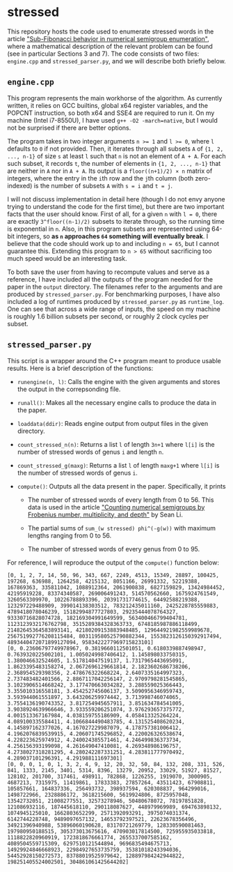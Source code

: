# stressed

This repository hosts the code used to enumerate stressed words in the article ["Sub-Fibonacci behavior in numerical semigroup enumeration"](https://arxiv.org/abs/2202.05755), where a mathematical description of the relevant problem can be found (see in particular Sections 3 and 7). The code consists of two files: `engine.cpp` and `stressed_parser.py`, and we will describe both briefly below.

## `engine.cpp`

This program represents the main workhorse of the algorithm. As currently written, it relies on GCC builtins, global x64 register variables, and the POPCNT instruction, so both x64 and SSE4 are required to run it. On my machine (Intel i7-8550U), I have used `g++ -O2 -march=native`, but I would not be surprised if there are better options.

The program takes in two integer arguments `n >= 1` and `l >= 0`, where `l` defaults to `0` if not provided. Then, it iterates through all subsets `A` of `{1, 2, ..., n-1}` of size `s` at least `l` such that `n` is not an element of `A + A`. For each such subset,  it records `t`, the number of elements in `{1, 2, ..., n-1}` that are neither in `A` nor in `A + A`. Its output is a `floor((n+1)/2) × n` matrix of integers, where the entry in the `i`th row and the `j`th column (both zero-indexed) is the number of subsets `A` with `s = i` and `t = j`.

I will not discuss implementation in detail here (though I do not envy anyone trying to understand the code for the first time), but there are two important facts that the user should know. First of all, for a given `n` with `l = 0`, there are exactly `3^floor((n-1)/2)` subsets to iterate through, so the running time is exponential in `n`. Also, in this program subsets are represented using 64-bit integers, so **as `n` approaches `64` something will eventually break**. I believe that the code should work up to and including `n = 65`, but I cannot guarantee this. Extending this program to `n > 65` without sacrificing too much speed would be an interesting task.

To both save the user from having to recompute values and serve as a reference, I have included all the outputs of the program needed for the paper in the `output` directory. The filenames refer to the arguments and are produced by `stressed_parser.py`. For benchmarking purposes, I have also included a log of runtimes produced by `stressed_parser.py` as `runtime_log`. One can see that across a wide range of inputs, the speed on my machine is roughly 1.6 billion subsets per second, or roughly 2 clock cycles per subset.

## `stressed_parser.py`

This script is a wrapper around the C++ program meant to produce usable results. Here is a brief description of the functions:

* `runengine(n, l)`: Calls the engine with the given arguments and stores the output in the correpsonding file.

* `runall()`: Makes all the necessary engine calls to produce the data in the paper.

* `loaddata(ddir)`: Reads engine output from output files in the given directory.

* `count_stressed_n(n)`: Returns a list `l` of length `3n+1` where `l[i]` is the number of stressed words of genus `i` and length `n`.

* `count_stressed_g(maxg)`: Returns a list `l` of length `maxg+1` where `l[i]` is the number of stressed words of genus `i`.

* `compute()`: Outputs all the data present in the paper. Specifically, it prints
  
  * The number of stressed words of every length from 0 to 56. This data is used in the article ["Counting numerical semigroups by Frobenius number, multiplicity, and depth"](https://arxiv.org/abs/2208.14587) by Sean Li.
  
  * The partial sums of `sum_(w stressed) phi^(-g(w))` with maximum lengths ranging from 0 to 56.
  
  * The number of stressed words of every genus from 0 to 95. 

For reference, I will reproduce the output of the `compute()` function below:

```
[0, 1, 2, 7, 14, 50, 96, 343, 667, 2249, 4513, 15349, 28897, 100425, 197268, 636988, 1264258, 4215132, 8051166, 26991332, 52219388, 167869363, 335811042, 1088912364, 2061900838, 6827159829, 13424984452, 42195919228, 83374340587, 269006491243, 514570562660, 1675924761549, 3260563309970, 10226788893396, 20391731774615, 64492588219388, 123297229488909, 399014138303512, 783212435011160, 2425228785559883, 4789418078046239, 15182994877727803, 29235444078764327, 93330716828074728, 182169304991649599, 563400466799404781, 1123123932176762798, 3515289384328363733, 6748185987886118499, 21482645364583893141, 42180209153883948485, 129644921982559989678, 256751992776208115484, 803119580525790882344, 1553823126150392917494, 4893440472071899127094, 9583422277969715823101]
[0, 0.23606797749978967, 0.3819660112501051, 0.6180339887498947, 0.7639320225002101, 1.0050249987406412, 1.145898033750315, 1.380046632524605, 1.517814047519137, 1.7317965443695091, 1.8623395483158274, 2.0672696129661814, 2.1823602686738206, 2.368954529398356, 2.478676322668224, 2.6407335164997323, 2.737483482401566, 2.8867117042256147, 2.9709798281545865, 3.1023906514668242, 3.177470663034282, 3.288559025366443, 3.355010316558181, 3.454252745606137, 3.5090956346959743, 3.593944061551897, 3.643206259974442, 3.713998746074065, 3.7554136190743352, 3.817254945657911, 3.851634784541005, 3.9038924639966646, 3.933559206251074, 3.976293657375772, 4.001513367167984, 4.038159755186909, 4.058413325264224, 4.089100335584411, 4.1066844490483785, 4.131525408620234, 4.145897162377026, 4.167027229987079, 4.178757381006412, 4.1962076839539915, 4.206071745296852, 4.220026326538674, 4.228223625974912, 4.240024385571461, 4.246499836373734, 4.256156393199098, 4.261649047410081, 4.269348986196757, 4.2738027318281295, 4.280242287331251, 4.283811777970492, 4.289037101296391, 4.291988111697301]
[0, 0, 0, 1, 0, 1, 3, 2, 4, 9, 12, 20, 32, 50, 84, 132, 208, 331, 526, 841, 1333, 2145, 3401, 5314, 8396, 13279, 20952, 33029, 51927, 81527, 128102, 201700, 317461, 498911, 782868, 1226255, 1919070, 3000905, 4687213, 7315975, 11419861, 17833383, 27857264, 43511423, 67908811, 105857661, 164837336, 256493732, 398937594, 620308837, 964299016, 1498722966, 2328886172, 3618215600, 5619924806, 8725957048, 13542732051, 21008277551, 32573278946, 50480678072, 78197851828, 121086932116, 187445618110, 290118087627, 448979969989, 694763898132, 1074945125010, 1662803652299, 2571392093291, 3975074031374, 6142744228748, 9489097657132, 14653792397521, 22623678356496, 34921396940988, 53896060190628, 83170721269779, 128330590081463, 197980950188515, 305373013675616, 470903017814500, 725955935033818, 1118822820960919, 1723818676661774, 2655337007585162, 4089504559715309, 6297510121544894, 9696835494675713, 14929924846668923, 22984927653735759, 35381018243394036, 54452928150272573, 83788019525979642, 128897984242944822, 198251405524002501, 304861061425644202]
```



